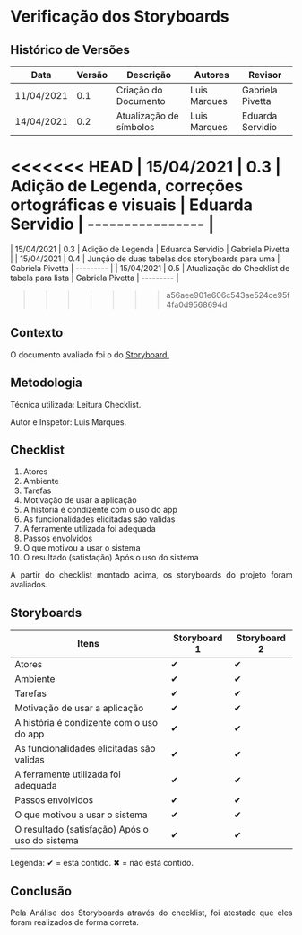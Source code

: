 # Verificação dos Storyboards
## Histórico de Versões

| Data       | Versão | Descrição               | Autores      | Revisor          |
| ---------- | ------ | ----------------------- | ------------ | ---------------- |
| 11/04/2021 | 0.1    | Criação do Documento    | Luis Marques | Gabriela Pivetta |
| 14/04/2021 | 0.2    | Atualização de símbolos | Luis Marques | Eduarda Servidio |
<<<<<<< HEAD
| 15/04/2021 | 0.3    | Adição de Legenda, correções ortográficas e visuais | Eduarda Servidio | ---------------- |
=======
| 15/04/2021 | 0.3    | Adição de Legenda       | Eduarda Servidio | Gabriela Pivetta |
| 15/04/2021 | 0.4    | Junção de duas tabelas dos storyboards para uma  | Gabriela Pivetta | --------- |
| 15/04/2021 | 0.5    | Atualização do Checklist de tabela para lista  | Gabriela Pivetta | --------- |
>>>>>>> a56aee901e606c543ae524ce95f4fa0d9568694d

## Contexto

<p align="justify">O documento avaliado foi o do <a href = "https://requisitos-de-software.github.io/2020.2-Meu-Gov.br/Elicitacao/storyboard/" > Storyboard.</a> </p>

## Metodologia

<p align="justify">Técnica utilizada: Leitura Checklist.</p>
Autor e Inspetor: Luis Marques.

## Checklist

1. Atores                                         
2. Ambiente                                       
3. Tarefas                                        
4. Motivação de usar a aplicação                  
5. A história é condizente com o uso do app       
6. As funcionalidades elicitadas são validas      
7. A ferramente utilizada foi adequada            
8. Passos envolvidos                             
9. O que motivou a usar o sistema                 
10. O resultado (satisfação) Após o uso do sistema 

<p align="justify"> A partir do checklist montado acima, os storyboards do projeto foram avaliados. </p>

## Storyboards

| Itens                                          | Storyboard 1 | Storyboard 2 |
| ---------------------------------------------- | ------------ |------------- |
| Atores                                         | ✔            | ✔            |
| Ambiente                                       | ✔            | ✔            |
| Tarefas                                        | ✔            | ✔            |
| Motivação de usar a aplicação                  | ✔            | ✔            |
| A história é condizente com o uso do app       | ✔            | ✔            |
| As funcionalidades elicitadas são validas      | ✔            | ✔            |
| A ferramente utilizada foi adequada            | ✔            | ✔            |
| Passos envolvidos                              | ✔            | ✔            |
| O que motivou a usar o sistema                 | ✔            | ✔            |
| O resultado (satisfação) Após o uso do sistema | ✔            | ✔            |

Legenda: ✔ = está contido. ✖ = não está contido.

## Conclusão

<p align="justify"> Pela Análise dos Storyboards através do checklist, foi atestado que eles foram realizados de forma correta.</p>
